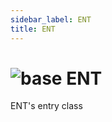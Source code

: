 ```yaml
---
sidebar_label: ENT
title: ENT
---
```


# <img src='/img/wiki/base.png' alt='base' classname='env-tag' /> ENT
ENT's entry class<br/>

